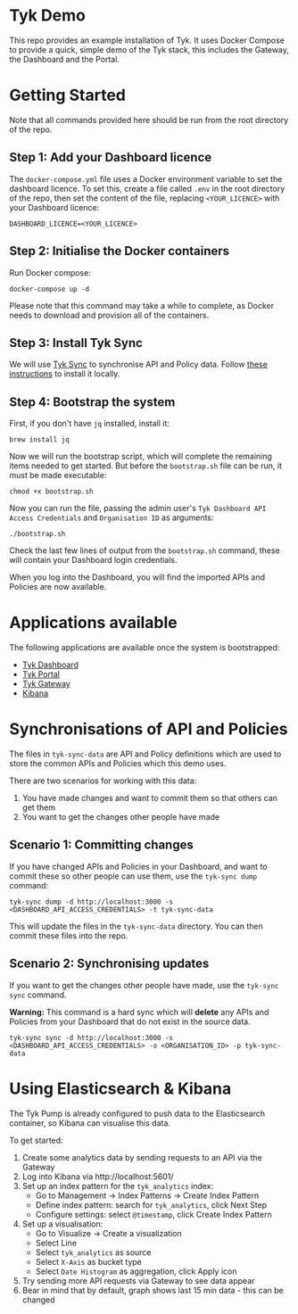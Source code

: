 # Tyk Demo

This repo provides an example installation of Tyk. It uses Docker Compose to provide a quick, simple demo of the Tyk stack, this includes the Gateway, the Dashboard and the Portal.

# Getting Started

Note that all commands provided here should be run from the root directory of the repo.

## Step 1: Add your Dashboard licence

The `docker-compose.yml` file uses a Docker environment variable to set the dashboard licence. To set this, create a file called `.env` in the root directory of the repo, then set the content of the file, replacing `<YOUR_LICENCE>` with your Dashboard licence:

```
DASHBOARD_LICENCE=<YOUR_LICENCE>
```

## Step 2: Initialise the Docker containers

Run Docker compose:

```
docker-compose up -d
```

Please note that this command may take a while to complete, as Docker needs to download and provision all of the containers.

## Step 3: Install Tyk Sync

We will use [Tyk Sync](https://tyk.io/docs/advanced-configuration/manage-multiple-environments/tyk-sync/) to synchronise API and Policy data. Follow [these instructions](https://tyk.io/docs/advanced-configuration/manage-multiple-environments/tyk-sync/#installation) to install it locally.

## Step 4: Bootstrap the system

First, if you don't have `jq` installed, install it:

```
brew install jq
```

Now we will run the bootstrap script, which will complete the remaining items needed to get started. But before the `bootstrap.sh` file can be run, it must be made executable:

```
chmod +x bootstrap.sh
```

Now you can run the file, passing the admin user's `Tyk Dashboard API Access Credentials` and `Organisation ID` as arguments:

```
./bootstrap.sh
```

Check the last few lines of output from the `bootstrap.sh` command, these will contain your Dashboard login credentials.

When you log into the Dashboard, you will find the imported APIs and Policies are now available.

# Applications available

The following applications are available once the system is bootstrapped:

- [Tyk Dashboard](http://localhost:3000)
- [Tyk Portal](http://localhost:3000/portal)
- [Tyk Gateway](http://localhost:8080)
- [Kibana](http://localhost:5601)

# Synchronisations of API and Policies

The files in `tyk-sync-data` are API and Policy definitions which are used to store the common APIs and Policies which this demo uses.

There are two scenarios for working with this data:

1. You have made changes and want to commit them so that others can get them
2. You want to get the changes other people have made

## Scenario 1: Committing changes

If you have changed APIs and Policies in your Dashboard, and want to commit these so other people can use them, use the `tyk-sync dump` command:

```
tyk-sync dump -d http://localhost:3000 -s <DASHBOARD_API_ACCESS_CREDENTIALS> -t tyk-sync-data
```

This will update the files in the `tyk-sync-data` directory. You can then commit these files into the repo.

## Scenario 2: Synchronising updates

If you want to get the changes other people have made, use the `tyk-sync sync` command. 

**Warning:** This command is a hard sync which will **delete** any APIs and Policies from your Dashboard that do not exist in the source data.

```
tyk-sync sync -d http://localhost:3000 -s <DASHBOARD_API_ACCESS_CREDENTIALS> -o <ORGANISATION_ID> -p tyk-sync-data
```

# Using Elasticsearch & Kibana

The Tyk Pump is already configured to push data to the Elasticsearch container, so Kibana can visualise this data.

To get started:

1. Create some analytics data by sending requests to an API via the Gateway
1. Log into Kibana via http://localhost:5601/
1. Set up an index pattern for the `tyk_analytics` index:
    - Go to Management -> Index Patterns -> Create Index Pattern
    - Define index pattern: search for `tyk_analytics`, click Next Step
    - Configure settings: select `@timestamp`, click Create Index Pattern
4. Set up a visualisation:
    - Go to Visualize -> Create a visualization
    - Select Line
    - Select `tyk_analytics` as source
    - Select `X-Axis` as bucket type
    - Select `Date Histogram` as aggregation, click Apply icon
5. Try sending more API requests via Gateway to see data appear
6. Bear in mind that by default, graph shows last 15 min data - this can be changed
